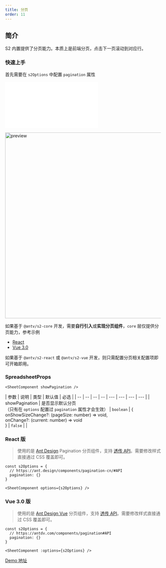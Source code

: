 ```yaml
---
title: 分页
order: 11
---
```


## 简介

S2 内置提供了分页能力。本质上是前端分页，点击下一页滚动到对应行。

### 快速上手

首先需要在 `s2Options` 中配置 `pagination` 属性

<embed src="@/docs/common/pagination.zh.md"></embed>

<img src="https://gw.alipayobjects.com/zos/antfincdn/LVw2QOvjgW/b1563a7b-4070-4d61-a18b-6558e2c5b27b.png" width="600"  alt="preview" />

如果基于 `@antv/s2-core` 开发，需要**自行引入**或**实现分页组件**，`core` 层仅提供分页能力，参考示例

* [React](https://github.com/antvis/S2/blob/master/packages/s2-react/src/components/pagination/index.tsx)
* [Vue 3.0](https://github.com/antvis/S2/blob/master/packages/s2-vue/src/components/pagination/index.vue)

如果基于 `@antv/s2-react` 或  `@antv/s2-vue` 开发，则只需配置分页相关配置项即可开箱即用。

### SpreadsheetProps

```tsx
<SheetComponent showPagination />
```

| 参数 | 说明 | 类型 | 默认值 | 必选 |
| -- | -- | -- | -- | --- | --- | --- | --- |
| showPagination | 是否显示默认分页<br>（只有在 `options` 配置过 `pagination` 属性才会生效） | `boolean` \| \{ <br>onShowSizeChange?: (pageSize: number) => void,<br>onChange?: (current: number) => void <br>} | `false` |  |

### React 版

> 使用的是 [Ant Design](https://ant.design/components/pagination-cn/) Pagination 分页组件，支持 [透传 API](https://ant.design/components/pagination-cn/#API)。需要修改样式直接通过 CSS 覆盖即可。

```tsx
const s2Options = {
  // https://ant.design/components/pagination-cn/#API
  pagination: {}
}

<SheetComponent options={s2Options} />
```

<playground path='react-component/pagination/demo/pivot.tsx' rid='container'></playground>

### Vue 3.0 版

> 使用的是 [Ant Design Vue](https://antdv.com/components/pagination) 分页组件，支持 [透传 API](https://antdv.com/components/pagination#API)。需要修改样式直接通过 CSS 覆盖即可。

```tsx
const s2Options = {
  // https://antdv.com/components/pagination#API
  pagination: {}
}

<SheetComponent :options={s2Options} />

```

[Demo 地址](https://codesandbox.io/embed/nice-dijkstra-hzycy6?fontsize=14&hidenavigation=1&theme=dark)

